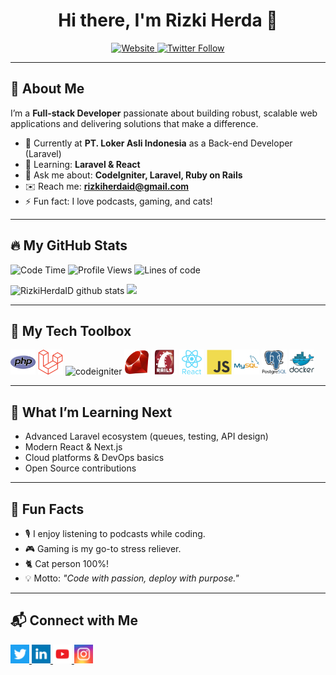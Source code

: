 <!-- Standout Profile README for RizkiHerdaID -->

<h1 align="center">Hi there, I'm Rizki Herda 👋</h1>

<p align="center">
  <a href="https://rizkiherdaid.github.io/">
    <img alt="Website" src="https://img.shields.io/website?label=RizkiHerdaID&style=for-the-badge&url=https%3A%2F%2Frizkiherdaid.github.io">
  </a>
  <a href="https://twitter.com/RizkiHerdaID">
    <img alt="Twitter Follow" src="https://img.shields.io/twitter/follow/RizkiHerdaID?color=1DA1F2&logo=twitter&style=for-the-badge">
  </a>
</p>

---

## 🚀 About Me

I’m a **Full-stack Developer** passionate about building robust, scalable web applications and delivering solutions that make a difference.

- 🏢 Currently at **PT. Loker Asli Indonesia** as a Back-end Developer (Laravel)
- 🌱 Learning: **Laravel & React**
- 💬 Ask me about: **CodeIgniter, Laravel, Ruby on Rails**
- ✉️ Reach me: **rizkiherdaid@gmail.com**
- ⚡ Fun fact: I love podcasts, gaming, and cats!

---

## 🔥 My GitHub Stats

<!--START_SECTION:waka-->
![Code Time](http://img.shields.io/badge/Code%20Time-3%2C985%20hrs%2042%20mins-blue)
![Profile Views](http://img.shields.io/badge/Profile%20Views-0-blue)
![Lines of code](https://img.shields.io/badge/From%20Hello%20World%20I%27ve%20Written-32.2%20million%20lines%20of%20code-blue)

<!-- Replace with your own stats if desired -->
<p align="left">
  <img src="https://github-readme-stats.vercel.app/api?username=RizkiHerdaID&show_icons=true&theme=radical" alt="RizkiHerdaID github stats" height="165">
  <img src="https://github-readme-stats.vercel.app/api/top-langs/?username=RizkiHerdaID&layout=compact&theme=radical" height="165">
</p>
<!--END_SECTION:waka-->

---

## 🧰 My Tech Toolbox

<p align="left">
  <img src="https://raw.githubusercontent.com/devicons/devicon/master/icons/php/php-original.svg" alt="php" width="40" height="40"/>
  <img src="https://raw.githubusercontent.com/devicons/devicon/refs/heads/master/icons/laravel/laravel-original.svg" alt="laravel" width="40" height="40"/>
  <img src="https://cdn.worldvectorlogo.com/logos/codeigniter.svg" alt="codeigniter" width="40" height="40"/>
  <img src="https://raw.githubusercontent.com/devicons/devicon/master/icons/ruby/ruby-original.svg" alt="ruby" width="40" height="40"/>
  <img src="https://raw.githubusercontent.com/devicons/devicon/master/icons/rails/rails-original-wordmark.svg" alt="rails" width="40" height="40"/>
  <img src="https://raw.githubusercontent.com/devicons/devicon/master/icons/react/react-original-wordmark.svg" alt="react" width="40" height="40"/>
  <img src="https://raw.githubusercontent.com/devicons/devicon/master/icons/javascript/javascript-original.svg" alt="javascript" width="40" height="40"/>
  <img src="https://raw.githubusercontent.com/devicons/devicon/master/icons/mysql/mysql-original-wordmark.svg" alt="mysql" width="40" height="40"/>
  <img src="https://raw.githubusercontent.com/devicons/devicon/master/icons/postgresql/postgresql-original-wordmark.svg" alt="postgresql" width="40" height="40"/>
  <img src="https://raw.githubusercontent.com/devicons/devicon/master/icons/docker/docker-original-wordmark.svg" alt="docker" width="40" height="40"/>
  <!-- Add more icons as needed -->
</p>

---

## 🌱 What I’m Learning Next

- Advanced Laravel ecosystem (queues, testing, API design)
- Modern React & Next.js
- Cloud platforms & DevOps basics
- Open Source contributions

---

## 🎉 Fun Facts

- 🎙️ I enjoy listening to podcasts while coding.
- 🎮 Gaming is my go-to stress reliever.
- 🐈 Cat person 100%!
- 💡 Motto: _"Code with passion, deploy with purpose."_

---

## 📬 Connect with Me

<p align="left">
  <a href="https://twitter.com/RizkiHerdaID" target="_blank">
    <img alt="Twitter" src="https://raw.githubusercontent.com/edent/SuperTinyIcons/master/images/svg/twitter.svg" width="30" />
  </a>
  <a href="https://linkedin.com/in/RizkiHerdaID" target="_blank">
    <img alt="LinkedIn" src="https://raw.githubusercontent.com/edent/SuperTinyIcons/master/images/svg/linkedin.svg" width="30" />
  </a>
  <a href="https://www.youtube.com/channel/UCUCmGb5NJcm3xWB4xDliZ_Q" target="_blank">
    <img alt="YouTube" src="https://raw.githubusercontent.com/edent/SuperTinyIcons/master/images/svg/youtube.svg" width="30" />
  </a>
  <a href="https://instagram.com/RizkiHerdaID" target="_blank">
    <img alt="Instagram" src="https://raw.githubusercontent.com/edent/SuperTinyIcons/master/images/svg/instagram.svg" width="30" />
  </a>
</p>
